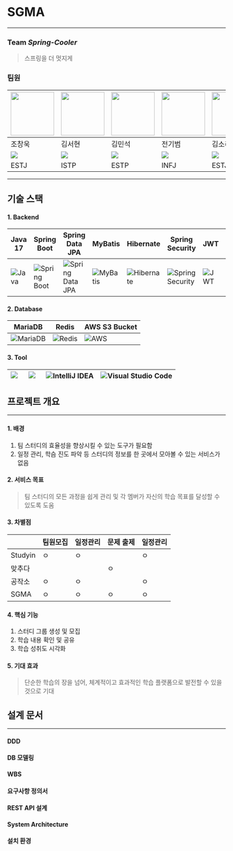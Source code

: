 # SGMA
---

### Team _Spring-Cooler_
> 스프링을 더 멋지게
### 팀원

| <img src="https://github.com/user-attachments/assets/00ef7243-5ac8-4f3a-8b43-2271ee79665c" height=100/>  | <img src="https://github.com/user-attachments/assets/018f5c1c-7b3e-4767-a8b7-415c871e1e63" height=100/> | <img src="https://github.com/3-Minutes-Query/choleeTest/assets/102345450/1046b24a-5d40-4dc1-a747-cb65f20dc764" height=100/> | <img src="https://github.com/user-attachments/assets/3459263f-3864-4d69-a427-1578eaa984ce" height=100 width=100/> | <img src="https://github.com/user-attachments/assets/8bdf1acd-d774-426f-8257-d28bd1e37056" height=100/> |
| -------------------------------------------------------------------------------------------------------- | ------------------------------------------------------------------------------------------------------- | --------------------------------------------------------------------------------------------------------------------------- | ----------------------------------------------------------------------------------------------------------------- | ------------------------------------------------------------------------------------------------------- |
| 조창욱                                                                                                      | 김서현                                                                                                     | 김민석                                                                                                                         | 전기범                                                                                                               | 김소리                                                                                                     |
| [<img src="https://img.shields.io/badge/Github-Link-181717?logo=Github">](https://github.com/Chochanguk) | [<img src="https://img.shields.io/badge/Github-Link-181717?logo=Github">](https://github.com/1etterh)   | [<img src="https://img.shields.io/badge/Github-Link-181717?logo=Github">](https://github.com/minseokKim6823)                | [<img src="https://img.shields.io/badge/Github-Link-181717?logo=Github">](https://github.com/woodart8)            | [<img src="https://img.shields.io/badge/Github-Link-181717?logo=Github">](https://github.com/sorrri)    |
| ESTJ                                                                                                     | ISTP                                                                                                    | ESTP                                                                                                                        | INFJ                                                                                                              | ESTJ                                                                                                    |


---
## 기술 스택

#### 1. Backend

| Java 17                                                                           | Spring Boot                                                                                              | Spring Data JPA                                                                                   | MyBatis                                                                                                 | Hibernate                                                                       | Spring Security                                                                                                   | JWT                                                                                      | Gradle                                                                 | JUnit5                                                                                             |
| --------------------------------------------------------------------------------- | -------------------------------------------------------------------------------------------------------- | ------------------------------------------------------------------------------------------------- | ------------------------------------------------------------------------------------------------------- | ------------------------------------------------------------------------------- | ----------------------------------------------------------------------------------------------------------------- | ---------------------------------------------------------------------------------------- | ---------------------------------------------------------------------- | -------------------------------------------------------------------------------------------------- |
| ![Java](https://img.shields.io/badge/Java-17-007396.svg?&logo=java&color=red)<br> | ![Spring Boot](https://img.shields.io/badge/Spring_Boot-3-6DB33F.svg?&logo=spring-boot&color=lightgreen) | ![Spring Data JPA](https://img.shields.io/badge/Spring_Data_JPA-6DB33F.svg?&logo=spring-data-JPA) | ![MyBatis](https://img.shields.io/badge/MyBatis-FE6602.svg?&logo=mybatis5&logoColor=white&color=FE6602) | ![Hibernate](https://img.shields.io/badge/Hibernate-59666C.svg?&logo=hibernate) | ![Spring Security](https://img.shields.io/badge/Spring_Security-6DB33F.svg?&logo=spring-security&logoColor=white) | ![JWT](https://img.shields.io/badge/JWT-000000.svg?&logo=json-web-token&logoColor=white) | ![Gradle](https://img.shields.io/badge/Gradle-02303A.svg?&logo=gradle) | ![JUnit5](https://img.shields.io/badge/JUnit5-25A162.svg?&logo=junit5&logoColor=white&color=green) |

#### 2. Database

| MariaDB                                                                   | Redis                                                                               | AWS S3 Bucket                                                                                              |
| ------------------------------------------------------------------------- | ----------------------------------------------------------------------------------- | ---------------------------------------------------------------------------------------------------------- |
| ![MariaDB](https://img.shields.io/badge/MariaDB-003545.svg?&logo=mariadb) | ![Redis](https://img.shields.io/badge/Redis-DC382D.svg?&logo=redis&logoColor=white) | ![AWS](https://img.shields.io/badge/AWS-%23FF9900.svg?style=for-the-badge&logo=amazon-aws&logoColor=white) |

#### 3. Tool

| <img src="https://img.shields.io/badge/GitHub-181717?style=flat-square&logo=GitHub&logoColor=white"> &nbsp; | <img src="https://img.shields.io/badge/DA%23-0B6121.svg?style=flat&logo=draw.io&logoColor=white"> &nbsp; | ![IntelliJ IDEA](https://img.shields.io/badge/IntelliJIDEA-000000.svg?style=for-the-badge&logo=intellij-idea&logoColor=white) | ![Visual Studio Code](https://img.shields.io/badge/Visual%20Studio%20Code-0078d7.svg?style=for-the-badge&logo=visual-studio-code&logoColor=white) |
| ----------------------------------------------------------------------------------------------------------- | -------------------------------------------------------------------------------------------------------- | ----------------------------------------------------------------------------------------------------------------------------- | ------------------------------------------------------------------------------------------------------------------------------------------------- |

## 프로젝트 개요
---
#### 1. 배경
1. 팀 스터디의 효율성을 향상시킬 수 있는 도구가 필요함
2. 일정 관리, 학슴 진도 파악 등 스터디의 정보를 한 곳에서 모아볼 수 있는 서비스가 없음
#### 2. 서비스 목표
> 팀 스터디의 모든 과정을 쉽게 관리 및 각 멤버가 자신의 학습 목표를 달성할 수 있도록 도움

#### 3. 차별점
|         | 팀원모집 | 일정관리 | 문제 출제 | 일정관리 |
| ------- | ---- | ---- | ----- | ---- |
| Studyin | ㅇ    | ㅇ    |       | ㅇ    |
| 맞추다     |      |      | ㅇ     |      |
| 공작소     | ㅇ    | ㅇ    |       | ㅇ    |
| SGMA    | ㅇ    | ㅇ    | ㅇ     | ㅇ    |

#### 4. 핵심 기능
1. 스터디 그룹 생성 및 모집
2. 학습 내용 확인 및 공유
3. 학습 성취도 시각화
#### 5. 기대 효과
> 단순한 학습의 장을 넘어, 체계적이고 효과적인 학습 플랫폼으로 발전할 수 있을 것으로 기대


## 설계 문서
---
#### DDD

#### DB 모델링

#### WBS

#### 요구사항 정의서

#### REST API 설계

#### System Architecture

#### 설치 환경



